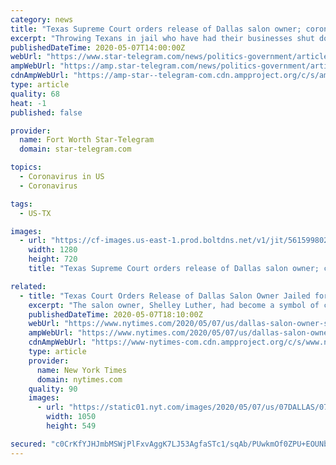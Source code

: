 ```yaml
---
category: news
title: "Texas Supreme Court orders release of Dallas salon owner; coronavirus order modified"
excerpt: "Throwing Texans in jail who have had their businesses shut down through no fault of their own is nonsensical, and I will not allow it to happen.”"
publishedDateTime: 2020-05-07T14:00:00Z
webUrl: "https://www.star-telegram.com/news/politics-government/article242564506.html"
ampWebUrl: "https://amp.star-telegram.com/news/politics-government/article242564506.html"
cdnAmpWebUrl: "https://amp-star--telegram-com.cdn.ampproject.org/c/s/amp.star-telegram.com/news/politics-government/article242564506.html"
type: article
quality: 68
heat: -1
published: false

provider:
  name: Fort Worth Star-Telegram
  domain: star-telegram.com

topics:
  - Coronavirus in US
  - Coronavirus

tags:
  - US-TX

images:
  - url: "https://cf-images.us-east-1.prod.boltdns.net/v1/jit/5615998025001/0b37d494-3ba2-4203-b8b5-1cd9079da2ee/main/1280x720/22s602ms/match/image.jpg"
    width: 1280
    height: 720
    title: "Texas Supreme Court orders release of Dallas salon owner; coronavirus order modified"

related:
  - title: "Texas Court Orders Release of Dallas Salon Owner Jailed for Reopening"
    excerpt: "The salon owner, Shelley Luther, had become a symbol of conservative outrage over state lockdowns and stay-at-home orders."
    publishedDateTime: 2020-05-07T18:10:00Z
    webUrl: "https://www.nytimes.com/2020/05/07/us/dallas-salon-owner-shelley-luther.html"
    ampWebUrl: "https://www.nytimes.com/2020/05/07/us/dallas-salon-owner-shelley-luther.amp.html"
    cdnAmpWebUrl: "https://www-nytimes-com.cdn.ampproject.org/c/s/www.nytimes.com/2020/05/07/us/dallas-salon-owner-shelley-luther.amp.html"
    type: article
    provider:
      name: New York Times
      domain: nytimes.com
    quality: 90
    images:
      - url: "https://static01.nyt.com/images/2020/05/07/us/07DALLAS/07DALLAS-facebookJumbo.jpg"
        width: 1050
        height: 549

secured: "c0CrKfYJHJmbMSWjPlFxvAggK7LJ53AgfaSTc1/sqAb/PUwkmOf0ZPU+EOUNbRvaEoQgAuO+Ju+vcyi6yxU9vKFUM+oSx9RKqmj/ko9Tn1S61udi2y4DULUEkpe/XecPENC/Z+EroWlagN16O+voI7IFfXECf17wW5fzXhNqaSlHyts5W5wffdgudYLMtNr/uM2wlEnFWTKAajckD1aF+o+s+YK4s/hlm949tgFSy7skGg5tvaRckmDQOVB3wI11wfViyONWc+GL9LcRlCj46G7GRZO9eU0X6eV6huVxnYxZLtd/DTv0BAwD5uGLzt6j0N0rY2KN6IjeBO2CCgg9/uUBKMAltGA6AoYL2vRCtS7LP3Z/pYjZX2hC35zgWz5CMzwCho9XdNF9NpZHwxXoQ0DcAGGBtlwsMcbwlQQo8eVGXhXRHJU/kD8g2w7U9rqC0UjciCra/H7bv+h9AR1sPFZYfZC36FCXr75UkdyZbRk=;O3gH4deOR8kWOmfJKiq6fw=="
---
```


